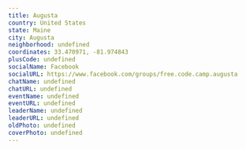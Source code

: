 ```yaml
---
title: Augusta
country: United States
state: Maine
city: Augusta
neighborhood: undefined
coordinates: 33.470971, -81.974843
plusCode: undefined
socialName: Facebook
socialURL: https://www.facebook.com/groups/free.code.camp.augusta
chatName: undefined
chatURL: undefined
eventName: undefined
eventURL: undefined
leaderName: undefined
leaderURL: undefined
oldPhoto: undefined
coverPhoto: undefined
---
```

